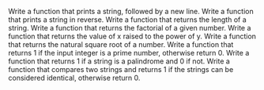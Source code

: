 Write a function that prints a string, followed by a new line. Write a function that prints a string in reverse. Write a function that returns the length of a string. Write a function that returns the factorial of a given number. Write a function that returns the value of x raised to the power of y. Write a function that returns the natural square root of a number. Write a function that returns 1 if the input integer is a prime number, otherwise return 0. Write a function that returns 1 if a string is a palindrome and 0 if not. Write a function that compares two strings and returns 1 if the strings can be considered identical, otherwise return 0.
